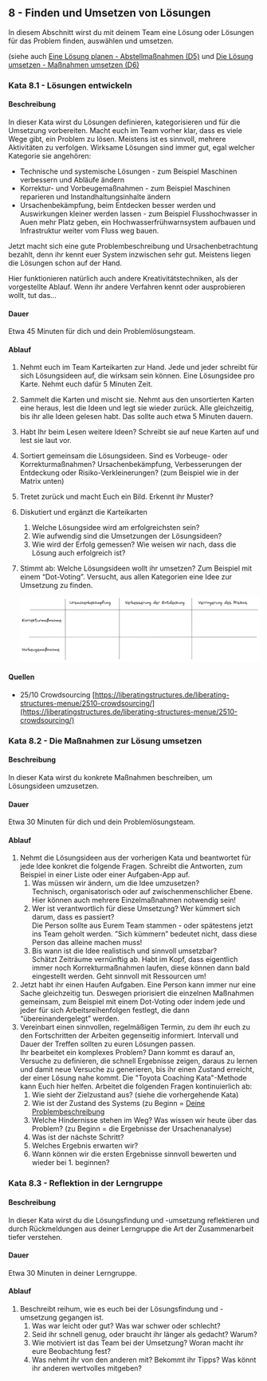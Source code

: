 ## 8 - Finden und Umsetzen von Lösungen

In diesem Abschnitt wirst du mit deinem Team eine Lösung oder Lösungen für das Problem finden, auswählen und umsetzen.

(siehe auch [Eine Lösung planen - Abstellmaßnahmen (D5)](1-0-Grundlagen.md#eine-l%C3%B6sung-planen---abstellma%C3%9Fnahmen-d5) und [Die Lösung umsetzen - Maßnahmen umsetzen (D6)](1-0-Grundlagen.md#die-l%C3%B6sung-umsetzen---ma%C3%9Fnahmen-umsetzen-d6)

### Kata 8.1 - Lösungen entwickeln

#### Beschreibung

In dieser Kata wirst du Lösungen definieren, kategorisieren und für die Umsetzung vorbereiten. Macht euch im Team vorher klar, dass es viele Wege gibt, ein Problem zu lösen. Meistens ist es sinnvoll, mehrere Aktivitäten zu verfolgen. Wirksame Lösungen sind immer gut, egal welcher Kategorie sie angehören:

- Technische und systemische Lösungen - zum Beispiel Maschinen verbessern und Abläufe ändern
- Korrektur- und Vorbeugemaßnahmen - zum Beispiel Maschinen reparieren und Instandhaltungsinhalte ändern
- Ursachenbekämpfung, beim Entdecken besser werden und Auswirkungen kleiner werden lassen - zum Beispiel Flusshochwasser in Auen mehr Platz geben, ein Hochwasserfrühwarnsystem aufbauen und Infrastruktur weiter vom Fluss weg bauen.

Jetzt macht sich eine gute Problembeschreibung und Ursachenbetrachtung bezahlt, denn ihr kennt euer System inzwischen sehr gut. Meistens liegen die Lösungen schon auf der Hand.

Hier funktionieren natürlich auch andere Kreativitätstechniken, als der vorgestellte Ablauf. Wenn ihr andere Verfahren kennt oder ausprobieren wollt, tut das…

#### Dauer

Etwa 45 Minuten für dich und dein Problemlösungsteam.

#### Ablauf

1. Nehmt euch im Team Karteikarten zur Hand. Jede und jeder schreibt für sich Lösungsideen auf, die wirksam sein können. Eine Lösungsidee pro Karte. Nehmt euch dafür 5 Minuten Zeit.
2. Sammelt die Karten und mischt sie. Nehmt aus den unsortierten Karten eine heraus, lest die Ideen und legt sie wieder zurück. Alle gleichzeitig, bis ihr alle Ideen gelesen habt. Das sollte auch etwa 5 Minuten dauern.
3. Habt Ihr beim Lesen weitere Ideen? Schreibt sie auf neue Karten auf und lest sie laut vor.
4. Sortiert gemeinsam die Lösungsideen. Sind es Vorbeuge- oder Korrekturmaßnahmen? Ursachenbekämpfung, Verbesserungen der Entdeckung oder Risiko-Verkleinerungen? (zum Beispiel wie in der Matrix unten)
5. Tretet zurück und macht Euch ein Bild. Erkennt ihr Muster?
6. Diskutiert und ergänzt die Karteikarten
    1. Welche Lösungsidee wird am erfolgreichsten sein?
    2. Wie aufwendig sind die Umsetzungen der Lösungsideen?
    3. Wie wird der Erfolg gemessen? Wie weisen wir nach, dass die Lösung auch erfolgreich ist?
7. Stimmt ab: Welche Lösungsideen wollt ihr umsetzen? Zum Beispiel mit einem “Dot-Voting”. Versucht, aus allen Kategorien eine Idee zur Umsetzung zu finden.
    
    ![Maßnahmenmatrix](images/Massnahmenmatrix-2023-04-01.png)
    

#### Quellen

- 25/10 Crowdsourcing [https://liberatingstructures.de/liberating-structures-menue/2510-crowdsourcing/](https://liberatingstructures.de/liberating-structures-menue/2510-crowdsourcing/)

### Kata 8.2 - Die Maßnahmen zur Lösung umsetzen

#### Beschreibung

In dieser Kata wirst du konkrete Maßnahmen beschreiben, um Lösungsideen umzusetzen. 

#### Dauer

Etwa 30 Minuten für dich und dein Problemlösungsteam.

#### Ablauf

1. Nehmt die Lösungsideen aus der vorherigen Kata und beantwortet für jede Idee konkret die folgende Fragen. Schreibt die Antworten, zum Beispiel in einer Liste oder einer Aufgaben-App auf.
    1. Was müssen wir ändern, um die Idee umzusetzen?  
    Technisch, organisatorisch oder auf zwischenmenschlicher Ebene. Hier können auch mehrere Einzelmaßnahmen notwendig sein!
    2. Wer ist verantwortlich für diese Umsetzung? Wer kümmert sich darum, dass es passiert?  
    Die Person sollte aus Eurem Team stammen - oder spätestens jetzt ins Team geholt werden.
    ”Sich kümmern” bedeutet nicht, dass diese Person das alleine machen muss!
    3. Bis wann ist die Idee realistisch und sinnvoll umsetzbar?  
    Schätzt Zeiträume vernünftig ab. Habt im Kopf, dass eigentlich immer noch Korrekturmaßnahmen laufen, diese können dann bald eingestellt werden. Geht sinnvoll mit Ressourcen um!
2. Jetzt habt ihr einen Haufen Aufgaben. Eine Person kann immer nur eine Sache gleichzeitig tun.  Deswegen priorisiert die einzelnen Maßnahmen gemeinsam, zum Beispiel mit einem Dot-Voting oder indem jede und jeder für sich Arbeitsreihenfolgen festlegt, die dann “übereinandergelegt” werden.
3. Vereinbart einen sinnvollen, regelmäßigen Termin, zu dem ihr euch zu den Fortschritten der Arbeiten gegenseitig informiert. Intervall und Dauer der Treffen sollten zu euren Lösungen passen.  
Ihr bearbeitet ein komplexes Problem? Dann kommt es darauf an, Versuche zu definieren, die schnell Ergebnisse zeigen, daraus zu lernen und damit neue Versuche zu generieren, bis ihr einen Zustand erreicht, der einer Lösung nahe kommt. Die "Toyota Coaching Kata"-Methode kann Euch hier helfen. Arbeitet die folgenden Fragen kontinuierlich ab:
    1. Wie sieht der Zielzustand aus? (siehe die vorhergehende Kata)
    2. Wie ist der Zustand des Systems (zu Beginn = [Deine Problembeschreibung](2-2-beschreibe-dein-problem-ausfuehrlich.md#2---beschreibe-dein-problem-ausf%C3%BChrlich)
    3. Welche Hindernisse stehen im Weg? Was wissen wir heute über das Problem? (zu Beginn = die Ergebnisse der Ursachenanalyse)
    4. Was ist der nächste Schritt?
    5. Welches Ergebnis erwarten wir?
    6. Wann können wir die ersten Ergebnisse sinnvoll bewerten und wieder bei 1. beginnen?

### Kata 8.3 - Reflektion in der Lerngruppe

#### Beschreibung

In dieser Kata wirst du die Lösungsfindung und -umsetzung reflektieren und durch Rückmeldungen aus deiner Lerngruppe die Art der Zusammenarbeit tiefer verstehen.

#### Dauer

Etwa 30 Minuten in deiner Lerngruppe.

#### Ablauf

1. Beschreibt reihum, wie es euch bei der Lösungsfindung und -umsetzung gegangen ist.
    1. Was war leicht oder gut? Was war schwer oder schlecht?
    2. Seid ihr schnell genug, oder braucht ihr länger als gedacht? Warum?
    3. Wie motiviert ist das Team bei der Umsetzung? Woran macht ihr eure Beobachtung fest?
    4. Was nehmt ihr von den anderen mit? Bekommt ihr Tipps? Was könnt ihr anderen wertvolles mitgeben?
